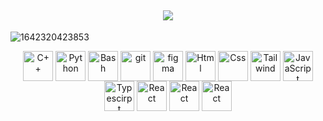 <h2 align="center">
	<img src="https://readme-typing-svg.herokuapp.com/?lines=Hello,+There!+😉;This+is+Amir+83+Nasr;Nice+to+meet+you!&center=true&size=28">
</h2>

![1642320423853](https://user-images.githubusercontent.com/48784001/203785020-2b4826c1-7ddb-4de8-b65b-ebf6e04c5290.jpeg)

<div align="center">
<img alt="C++" align="center" width ="48px" src="https://raw.githubusercontent.com/rahul-jha98/github_readme_icons/main/language_and_tools/square/c++/c++.svg">
<img alt="Python" align="center" width ="48px" src="https://raw.githubusercontent.com/rahul-jha98/github_readme_icons/main/language_and_tools/square/python/python.svg">
<img alt="Bash" align="center" width ="48px" src="https://raw.githubusercontent.com/rahul-jha98/github_readme_icons/main/language_and_tools/square/bash/bash-colored.svg">
<img alt="git" align="center" width ="48px" src="https://raw.githubusercontent.com/rahul-jha98/github_readme_icons/main/language_and_tools/square/git-scm/git-scm.svg"/>
<img alt="figma" align="center" width ="48px" src="https://raw.githubusercontent.com/rahul-jha98/github_readme_icons/main/language_and_tools/square/figma/figma.svg"/>
<img alt="Html" align="center" width ="48px" src="https://raw.githubusercontent.com/rahul-jha98/github_readme_icons/main/language_and_tools/square/html/html.svg">
<img alt="Css" align="center" width ="48px" src="https://raw.githubusercontent.com/rahul-jha98/github_readme_icons/main/language_and_tools/square/css/css.svg">
<img alt="Tailwind" align="center" width ="48px" src="https://upload.wikimedia.org/wikipedia/commons/d/d5/Tailwind_CSS_Logo.svg">
<img alt="JavaScript" align="center" width ="48px" src="https://raw.githubusercontent.com/rahul-jha98/github_readme_icons/main/language_and_tools/square/javascript/javascript.svg">
<img alt="Typescirpt" align="center" width ="48px" src="https://raw.githubusercontent.com/rahul-jha98/github_readme_icons/main/language_and_tools/square/typescript/typescript.svg">
<img alt="React" align="center" width ="48px" src="https://raw.githubusercontent.com/rahul-jha98/github_readme_icons/main/language_and_tools/square/react/react.svg">
<img alt="React" align="center" width ="48px" src="https://raw.githubusercontent.com/rahul-jha98/github_readme_icons/main/language_and_tools/square/dart/dart.svg">
<img alt="React" align="center" width ="48px" src="https://raw.githubusercontent.com/rahul-jha98/github_readme_icons/main/language_and_tools/square/flutter/flutter.svg">
</div>

<!-- Fox -->

<!-- <img src="https://github-readme-stats.vercel.app/api?username=Amir83Nasr" width="50%" > -->
  
<!-- <img src='https://media.giphy.com/media/bcKmIWkUMCjVm/giphy.gif' width="32%"> -->

